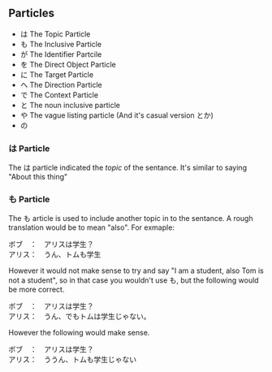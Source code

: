 ## Particles

 * は The Topic Particle
 * も The Inclusive Particle
 * が The Identifier Partcile
 * を The Direct Object Particle
 * に The Target Particle
 * へ The Direction Particle
 * で The Context Particle
 * と The noun inclusive particle
 * や The vague listing particle (And it's casual version とか)
 * の

### は Particle
The は particle indicated the *topic* of the sentance. It's similar to saying "About this thing"

### も Particle
The も article is used to include another topic in to the sentance. A rough translation would be to
mean "also". For exmaple:

ボブ　：　アリスは学生？  
アリス：　うん、トムも学生

However it would not make sense to try and say "I am a student, also Tom is not a student", so in that
case you wouldn't use も, but the following would be more correct.

ボブ　：　アリスは学生？  
アリス：　うん、でもトムは学生じゃない。

However the following would make sense.

ボブ　：　アリスは学生？  
アリス：　ううん、トムも学生じゃない
